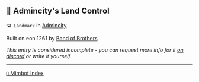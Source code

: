 ## 🏢 Admincity's Land Control

`🖼️ Landmark` in [Admincity](<https://zeithalt.github.io/r/admincity>)

Built on eon 1261 by [Band of Brothers](<https://zeithalt.github.io/r/band_of_brothers>)

_This entry is considered incomplete - you can request more info for it [on discord](<https://discord.com/channels/562910943848169472/1173922660489633802>) or write it yourself_

-----
[`📑` Mimbot Index](<https://zeithalt.github.io/r/#2d20>)
<!---
-->